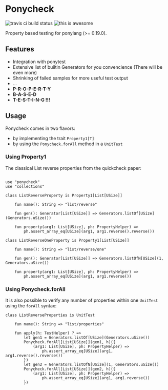 # Ponycheck

![travis ci build status](https://travis-ci.org/mfelsche/ponycheck.svg?branch=master) ![this is awesome](https://img.shields.io/badge/this%20is-awesome-green.svg)

Property based testing for ponylang (>= 0.19.0).

## Features

* Integration with ponytest
* Extensive list of builtin Generators for you convencience (There will be even more)
* Shrinking of failed samples for more useful test output
* ...
* **P-R-O-P-E-R-T-Y**
* **B-A-S-E-D**
* **T-E-S-T-I-N-G !!!**


## Usage

Ponycheck comes in two flavors:

* by implementing the trait ``Property1[T]``
* by using the ``Ponycheck.forAll`` method in a ``UnitTest``

### Using Property1

The classical List reverse properties from the quickcheck paper:

```pony

use "ponycheck"
use "collections"

class ListReverseProperty is Property1[List[USize]]
    
    fun name(): String => "list/reverse"

    fun gen(): Generator[List[USize]] => Generators.listOf[USize](Generators.uSize())
    
    fun property(arg1: List[USize], ph: PropertyHelper) =>
        ph.assert_array_eq[USize](arg1, arg1.reverse().reverse())

class ListReverseOneProperty is Property1[List[USize]]

    fun name(): String => "list/reverse/one"

    fun gen(): Generator[List[USize]] => Generators.listOfN[USize](1, Generators.uSize())

    fun property(arg1: List[USize], ph: PropertyHelper) =>
        ph.assert_array_eq[USize](arg1, arg1.reverse())

```

### Using Ponycheck.forAll

It is also possible to verify any number of properties
within one ``UnitTest`` using the ``forAll`` syntax:

```pony
class ListReverseProperties is UnitTest

    fun name(): String => "list/properties"

    fun apply(h: TestHelper) ? =>
        let gen1 = Generators.listOf[USize](Generators.uSize())
        Ponycheck.forAll[List[USize]](gen1, h)({
            (arg1: List[USize], ph: PropertyHelper) =>
                ph.assert_array_eq[USize](arg1, arg1.reverse().reverse())
        })
        let gen2 = Generators.listOfN[USize](1, Generators.uSize())
        Ponycheck.forAll[List[USize]](gen2, h)({
            (arg1: List[USize], ph: PropertyHelper) =>
                ph.assert_array_eq[USize](arg1, arg1.reverse())
        })

```

